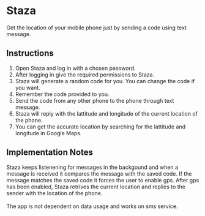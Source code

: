 # Staza
Get the location of your mobile phone just by sending a code using text message.

<h2>Instructions</h2>
<ol>
<li>Open Staza and log in with a chosen password.</li>
<li>After logging in give the required permissions to Staza.</li>
<li>Staza will generate a random code for you. You can change the code if you want.</li>
<li>Remember the code provided to you.</li>
<li>Send the code from any other phone to the phone through text message.</li>
<li>Staza will reply with the lattitude and longitude of the current location of the phone.</li>
<li>You can get the accurate location by searching for the lattitude and longitude in Google Maps.</li>
</ol>

<h2>Implementation Notes</h2>
Staza keeps listenening for messages in the backgound and when a message is received it compares the message with 
the saved code. If the message matches the saved code it forces the user to enable gps. After gps has been enabled, Staza 
retrives the current location and replies to the sender with the location of the phone.<br><br>
The app is not dependent on data usage and works on sms service.
